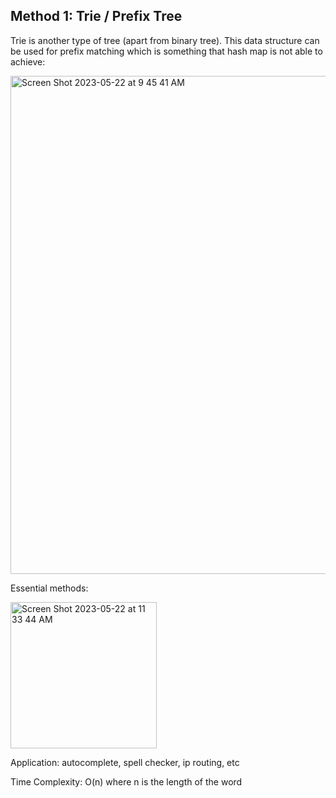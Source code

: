 ## Method 1: Trie / Prefix Tree

Trie is another type of tree (apart from binary tree). This data structure can be used for prefix matching which is something that 
hash map is not able to achieve: <br>

<img width="797" alt="Screen Shot 2023-05-22 at 9 45 41 AM" src="https://github.com/MaiJi97/Leetcode/assets/106039830/f3160072-a84d-4ae1-8aa1-48c803cd5424.png">

Essential methods: <br>

<img width="234" alt="Screen Shot 2023-05-22 at 11 33 44 AM" src="https://github.com/MaiJi97/Leetcode/assets/106039830/f6aeb94a-7b44-4286-a252-f4e4d77d8c5f.png">

Application: autocomplete, spell checker, ip routing, etc

Time Complexity: O(n) where n is the length of the word
